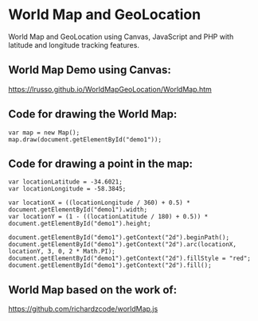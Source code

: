 # World Map and GeoLocation

World Map and GeoLocation using Canvas, JavaScript and PHP with latitude and longitude tracking features.

## World Map Demo using Canvas:

https://lrusso.github.io/WorldMapGeoLocation/WorldMap.htm

## Code for drawing the World Map:

```
var map = new Map();
map.draw(document.getElementById("demo1"));
```

## Code for drawing a point in the map:

```
var locationLatitude = -34.6021;
var locationLongitude = -58.3845;

var locationX = ((locationLongitude / 360) + 0.5) * document.getElementById("demo1").width;
var locationY = (1 - ((locationLatitude / 180) + 0.5)) * document.getElementById("demo1").height;

document.getElementById("demo1").getContext("2d").beginPath();
document.getElementById("demo1").getContext("2d").arc(locationX, locationY, 3, 0, 2 * Math.PI);
document.getElementById("demo1").getContext("2d").fillStyle = "red";
document.getElementById("demo1").getContext("2d").fill();
```

## World Map based on the work of:

https://github.com/richardzcode/worldMap.js
